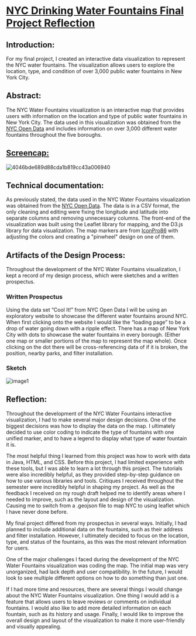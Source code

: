 # [NYC Drinking Water Fountains Final Project Reflection](https://elizabethgarrison.github.io/Garrison/NYC_Water_Fountains/)

## Introduction:

For my final project, I created an interactive data visualization to represent the NYC water fountains. The visualization allows users to explore the location, type, and condition of over 3,000 public water fountains in New York City. 

## Abstract:

The NYC Water Fountains visualization is an interactive map that provides users with information on the location and type of public water fountains in New York City. The data used in this visualization was obtained from the [NYC Open Data](https://data.cityofnewyork.us/Environment/NYC-Parks-Drinking-Fountains/622h-mkfu) and includes information on over 3,000 different water fountains throughout the five boroughs.

## [Screencap:](https://i.gyazo.com/4046bde689d88cda1b819cc43a006940.gif)
![4046bde689d88cda1b819cc43a006940](https://github.com/ElizabethGarrison/Garrison/assets/105076696/ef09d84c-2dd0-46bf-905c-52a9a66b986a)


## Technical documentation:

As previously stated, the data used in the NYC Water Fountains visualization was obtained from the [NYC Open Data](https://data.cityofnewyork.us/Environment/NYC-Parks-Drinking-Fountains/622h-mkfu). The data is in a CSV format, the only cleaning and editing were fixing the longitude and latitude into separate columns and removing unnecessary columns. The front-end of the visualization was built using the Leaflet library for mapping, and the D3.js library for data visualization. The map markers are from [IconPro86](https://www.flaticon.com/free-icon/location_9805378?term=map+marker&page=2&position=20&origin=tag&related_id=9805378) with adjusting the colors and creating a "pinwheel" design on one of them. 

## Artifacts of the Design Process:

Throughout the development of the NYC Water Fountains visualization, I kept a record of my design process, which were sketches and a written prospectus.

### Written Prospectus
Using the data set “Cool It!” from NYC Open Data  I will be using an exploratory website to showcase the different water fountains around NYC. When first clicking onto the website I would like the “loading page” to be a drop of water going down with a ripple effect. There has a map of New York City with dots to showcase the water fountains in every borough. (Either one map or smaller portions of the map to represent the map whole). Once clicking on the dot there will be cross-referencing data of if it is broken, the position, nearby parks, and filter installation. 

### Sketch
![image1](https://github.com/ElizabethGarrison/Garrison/assets/105076696/14caeeb8-3b33-442e-ad74-1ac40dbe7279)


## Reflection:

Throughout the development of the NYC Water Fountains interactive visualization, I had to make several major design decisions. One of the biggest decisions was how to display the data on the map. I ultimately decided to use color coding to indicate the type of fountains with one unified marker, and to have a legend to display what type of water fountain it is.

The most helpful thing I learned from this project was how to work with data in Java, HTML, and CSS. Before this project, I had limited experience with these tools, but I was able to learn a lot through this project. The tutorials were also incredibly helpful, as they provided step-by-step guidance on how to use various libraries and tools. Critiques I received throughout the semester were incredibly helpful in shaping my project. As well as the feedback I received on my rough draft helped me to identify areas where I needed to improve, such as the layout and design of the visualization. Causing me to switch from a .geojson file to map NYC to using leaflet which I have never done before. 

My final project differed from my prospectus in several ways. Initially, I had planned to include additional data on the fountains, such as their address and filter installation. However, I ultimately decided to focus on the location, type, and status of the fountains, as this was the most relevant information for users.

One of the major challenges I faced during the development of the NYC Water Fountains visualization was coding the map. The initial map was very unorganized, had lack depth and user compatibility. In the future, I would look to see multiple different options on how to do something than just one.

If I had more time and resources, there are several things I would change about the NYC Water Fountains visualization. One thing I would add is a feature that allows users to leave reviews or comments on individual fountains. I would also like to add more detailed information on each fountain, such as its history and usage. Finally, I would like to improve the overall design and layout of the visualization to make it more user-friendly and visually appealing.
